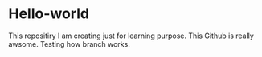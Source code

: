 # Hello-world
This repositiry I am creating just for learning purpose.
This Github is really awsome.
Testing how branch works.

